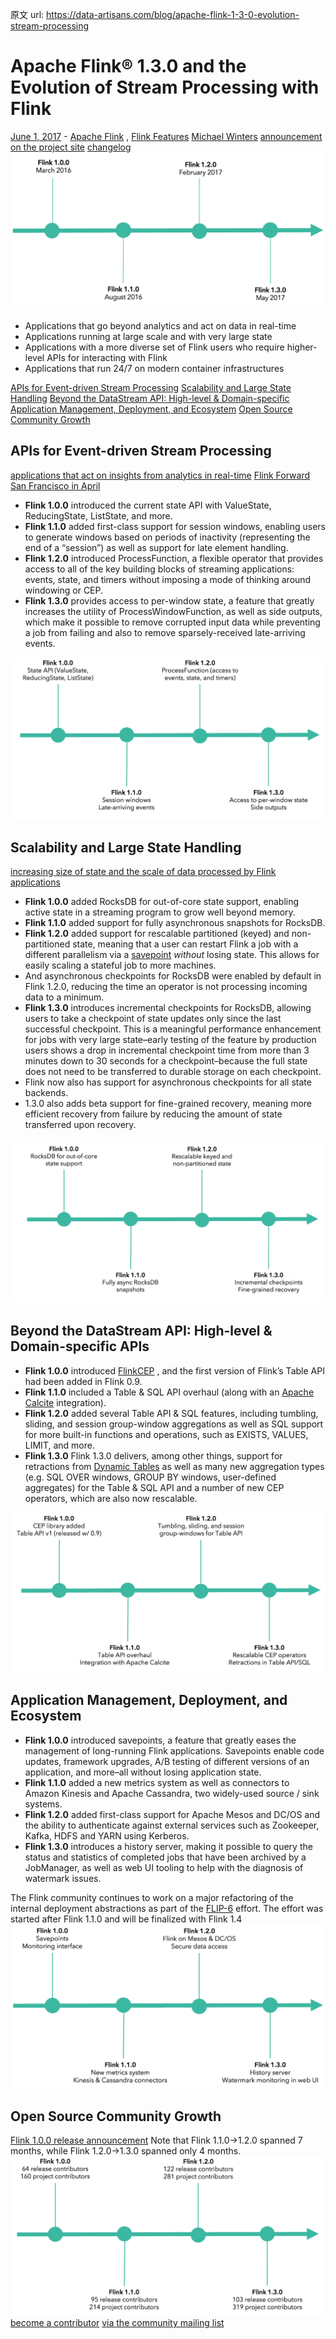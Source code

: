 原文 url:	https://data-artisans.com/blog/apache-flink-1-3-0-evolution-stream-processing

# Apache Flink® 1.3.0 and the Evolution of Stream Processing with Flink

[June 1, 2017](https://data-artisans.com/blog/2017/06/01) - [Apache Flink](https://data-artisans.com/blog/category/apache-flink) , [Flink Features](https://data-artisans.com/blog/category/flink-features)
[Michael Winters](https://data-artisans.com/blog/author/mike)
[announcement on the project site](http://flink.apache.org/news/2017/06/01/release-1.3.0.html)
[changelog](http://flink.apache.org/blog/release_1.3.0-changelog.html)
![Apache Flink release timeline from 1.0.0 to 1.3.0](./pics/general-release-timeline.png)

- Applications that go beyond analytics and act on data in real-time
- Applications running at large scale and with very large state
- Applications with a more diverse set of Flink users who require higher-level APIs for interacting with Flink
- Applications that run 24/7 on modern container infrastructures

[APIs for Event-driven Stream Processing](#event-driven)
[Scalability and Large State Handling](#large-scale-state)
[Beyond the DataStream API: High-level & Domain-specific](#table-sql-cep)
[Application Management, Deployment, and Ecosystem](#manage-and-deploy)
[Open Source Community Growth](#community-growth)

## APIs for Event-driven Stream Processing

[applications that act on insights from analytics in real-time](https://www.youtube.com/watch?v=Do7C4UJyWCM&t=438s&index=3&list=PLDX4T_cnKjD2UC6wJr_wRbIvtlMtkc-n2)
[Flink Forward San Francisco in April](https://data-artisans.com/blog/flink-forward-sf-preview-anomaly-detection-mux)

- **Flink 1.0.0** introduced the current state API with ValueState, ReducingState, ListState, and more.
- **Flink 1.1.0** added first-class support for session windows, enabling users to generate windows based on periods of inactivity (representing the end of a “session”) as well as support for late element handling.
- **Flink 1.2.0** introduced ProcessFunction, a flexible operator that provides access to all of the key building blocks of streaming applications: events, state, and timers without imposing a mode of thinking around windowing or CEP.
- **Flink 1.3.0** provides access to per-window state, a feature that greatly increases the utility of ProcessWindowFunction, as well as side outputs, which make it possible to remove corrupted input data while preventing a job from failing and also to remove sparsely-received late-arriving events.

![Apache Flink event processing APIs timeline](./pics/low-level-api-timeline.png)

## Scalability and Large State Handling

[increasing size of state and the scale of data processed by Flink applications](https://www.youtube.com/watch?v=Sm5nHu7Mfsk&list=PLDX4T_cnKjD2UC6wJr_wRbIvtlMtkc-n2&index=28)

- **Flink 1.0.0** added RocksDB for out-of-core state support, enabling active state in a streaming program to grow well beyond memory.
- **Flink 1.1.0** added support for fully asynchronous snapshots for RocksDB.
- **Flink 1.2.0** added support for rescalable partitioned (keyed) and non-partitioned state, meaning that a user can restart Flink a job with a different parallelism via a [savepoint](https://ci.apache.org/projects/flink/flink-docs-release-1.3/setup/savepoints.html) *without* losing state. This allows for easily scaling a stateful job to more machines.  
- And asynchronous checkpoints for RocksDB were enabled by default in Flink 1.2.0, reducing the time an operator is not processing incoming data to a minimum.
- **Flink 1.3.0** introduces incremental checkpoints for RocksDB, allowing users to take a checkpoint of state updates only since the last successful checkpoint. This is a meaningful performance enhancement for jobs with very large state–early testing of the feature by production users shows a drop in incremental checkpoint time from more than 3 minutes down to 30 seconds for a checkpoint–because the full state does not need to be transferred to durable storage on each checkpoint.  
- Flink now also has support for asynchronous checkpoints for all state backends. 
- 1.3.0 also adds beta support for fine-grained recovery, meaning more efficient recovery from failure by reducing the amount of state transferred upon recovery.

![Apache Flink scalability and state management timeline](./pics/scalability-timeline.png)

## Beyond the DataStream API: High-level & Domain-specific APIs


- **Flink 1.0.0** introduced [FlinkCEP](https://ci.apache.org/projects/flink/flink-docs-release-1.3/dev/libs/cep.html) , and the first version of Flink’s Table API had been added in Flink 0.9.
- **Flink 1.1.0** included a Table & SQL API overhaul (along with an [Apache Calcite](http://calcite.apache.org/) integration).
- **Flink 1.2.0** added several Table API & SQL features, including tumbling, sliding, and session group-window aggregations as well as SQL support for more built-in functions and operations, such as EXISTS, VALUES, LIMIT, and more.
- **Flink 1.3.0** Flink 1.3.0 delivers, among other things, support for retractions from [Dynamic Tables](http://flink.apache.org/news/2017/04/04/dynamic-tables.html) as well as many new aggregation types (e.g. SQL OVER windows, GROUP BY windows, user-defined aggregates) for the Table & SQL API and a number of new CEP operators, which are also now rescalable.

![Apache Flink high-level and domain-specific APIs (Table, SQL, CEP) timeline](./pics/high-level-api-timeline.png)

## Application Management, Deployment, and Ecosystem


- **Flink 1.0.0** introduced savepoints, a feature that greatly eases the management of long-running Flink applications. Savepoints enable code updates, framework upgrades, A/B testing of different versions of an application, and more–all without losing application state.
- **Flink 1.1.0** added a new metrics system as well as connectors to Amazon Kinesis and Apache Cassandra, two widely-used source / sink systems.
- **Flink 1.2.0** added first-class support for Apache Mesos and DC/OS and the ability to authenticate against external services such as Zookeeper, Kafka, HDFS and YARN using Kerberos.
- **Flink 1.3.0** introduces a history server, making it possible to query the status and statistics of completed jobs that have been archived by a JobManager, as well as web UI tooling to help with the diagnosis of watermark issues.

The Flink community continues to work on a major refactoring of the internal deployment abstractions as part of the
[FLIP-6](https://cwiki.apache.org/confluence/pages/viewpage.action?pageId=65147077)
effort. The effort was started after Flink 1.1.0 and will be finalized with Flink 1.4
![Apache Flink application management, monitoring, and deployment timeline](./pics/app-management-timeline-draft.png)

## Open Source Community Growth

[Flink 1.0.0 release announcement](http://flink.apache.org/news/2016/03/08/release-1.0.0.html)
Note that Flink 1.1.0->1.2.0 spanned 7 months, while Flink 1.2.0->1.3.0 spanned only 4 months. 
![Apache Flink open source community growth timeline](./pics/community-timeline.png)
[become a contributor](http://flink.apache.org/how-to-contribute.html#contribute-code)
[via the community mailing list](http://flink.apache.org/community.html#mailing-lists)